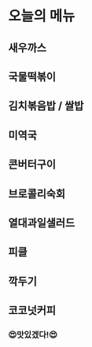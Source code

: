 # 오늘의 메뉴

## 새우까스
## 국물떡볶이
## 김치볶음밥 / 쌀밥
## 미역국
## 콘버터구이
## 브로콜리숙회
## 열대과일샐러드
## 피클
## 깍두기
## 코코넛커피

### 😍맛있겠다!😍
